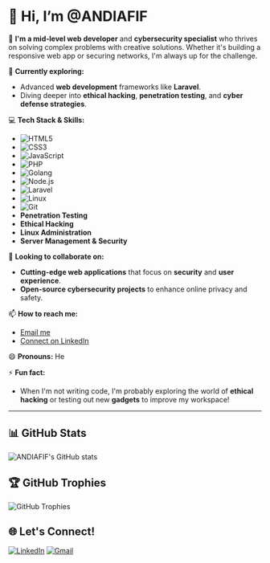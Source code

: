 # 👋 Hi, I’m @ANDIAFIF

👀 **I'm a mid-level web developer** and **cybersecurity specialist** who thrives on solving complex problems with creative solutions. Whether it's building a responsive web app or securing networks, I'm always up for the challenge.

🌱 **Currently exploring:** 
- Advanced **web development** frameworks like **Laravel**.
- Diving deeper into **ethical hacking**, **penetration testing**, and **cyber defense strategies**.

💻 **Tech Stack & Skills:**
- ![HTML5](https://img.shields.io/badge/-HTML5-E34F26?style=flat-square&logo=html5&logoColor=white)
- ![CSS3](https://img.shields.io/badge/-CSS3-1572B6?style=flat-square&logo=css3)
- ![JavaScript](https://img.shields.io/badge/-JavaScript-F7DF1E?style=flat-square&logo=javascript&logoColor=black)
- ![PHP](https://img.shields.io/badge/-PHP-777BB4?style=flat-square&logo=php&logoColor=white)
- ![Golang](https://img.shields.io/badge/-Go-00ADD8?style=flat-square&logo=go&logoColor=white)
- ![Node.js](https://img.shields.io/badge/-Node.js-339933?style=flat-square&logo=Node.js&logoColor=white)
- ![Laravel](https://img.shields.io/badge/-Laravel-FF2D20?style=flat-square&logo=laravel&logoColor=white)
- ![Linux](https://img.shields.io/badge/-Linux-FCC624?style=flat-square&logo=linux&logoColor=black)
- ![Git](https://img.shields.io/badge/-Git-F05032?style=flat-square&logo=git&logoColor=white)
- **Penetration Testing**
- **Ethical Hacking**
- **Linux Administration**
- **Server Management & Security**

💞️ **Looking to collaborate on:** 
- **Cutting-edge web applications** that focus on **security** and **user experience**.
- **Open-source cybersecurity projects** to enhance online privacy and safety.

📫 **How to reach me:** 
- [Email me](mailto:fitrafurqan@gmail.com)
- [Connect on LinkedIn](https://www.linkedin.com/in/andi-fitra-furqan-b72067183/)

😄 **Pronouns:** He

⚡ **Fun fact:** 
- When I'm not writing code, I'm probably exploring the world of **ethical hacking** or testing out new **gadgets** to improve my workspace!

---

## 📊 GitHub Stats

![ANDIAFIF's GitHub stats](https://github-readme-stats.vercel.app/api?username=ANDIAFIF&show_icons=true&theme=radical)

## 🏆 GitHub Trophies

![GitHub Trophies](https://github-profile-trophy.vercel.app/?username=ANDIAFIF&theme=radical&margin-w=15)

## 🌐 Let's Connect!

[![LinkedIn](https://img.shields.io/badge/-LinkedIn-0077B5?style=flat-square&logo=LinkedIn&logoColor=white)](https://www.linkedin.com/in/andi-fitra-furqan-b72067183/)
[![Gmail](https://img.shields.io/badge/-Gmail-D14836?style=flat-square&logo=Gmail&logoColor=white)](mailto:fitrafurqan@gmail.com)
